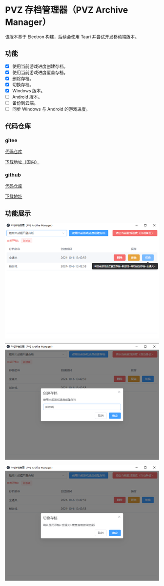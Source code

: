# PVZ 存档管理器（PVZ Archive Manager）

该版本基于 Electron 构建，后续会使用 Tauri 并尝试开发移动端版本。

## 功能

- [x] 使用当前游戏进度创建存档。
- [x] 使用当前游戏进度覆盖存档。
- [x] 删除存档。
- [x] 切换存档。
- [x] Windows 版本。
- [ ] Android 版本。
- [ ] 备份到云端。
- [ ] 同步 Windows 与 Android 的游戏进度。

## 代码仓库

### gitee

[代码仓库](https://gitee.com/xclhove/pvz-archive-manager-electron)

[下载地址（国内）](https://gitee.com/xclhove/pvz-archive-manager-electron/releases)

### github

[代码仓库](https://github.com/XCLHove/pvz-archive-manager-electron)

[下载地址](https://github.com/XCLHove/pvz-archive-manager-electron/releases)

## 功能展示

![1.png](./docs/images/1.png)

![2.png](./docs/images/2.png)

![3.png](./docs/images/3.png)